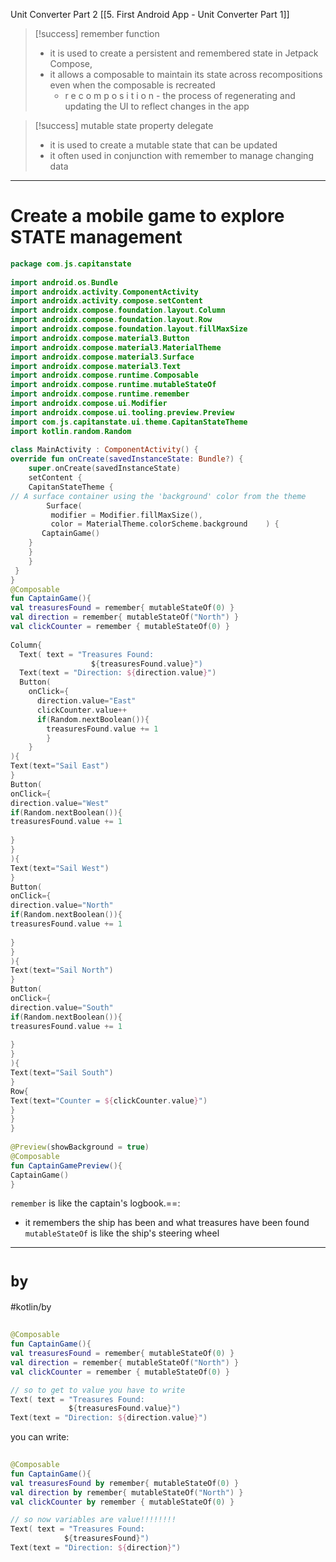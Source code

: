 Unit Converter Part 2
[[5. First Android App - Unit Converter Part 1]]

>[!success] remember function
>- it is used to create a persistent and remembered state in Jetpack Compose,
>- it allows a composable to maintain its state across recompositions even when the composable is recreated
>	- r e c o m p o s  i t i o n - the process of regenerating and updating the UI to reflect changes in the app



>[!success] mutable state property delegate
> - it is used to create a mutable state that can be updated
> - it often used in conjunction with remember to manage changing data

---------
# Create a mobile game to explore STATE management

```kotlin
package com.js.capitanstate  
  
import android.os.Bundle  
import androidx.activity.ComponentActivity  
import androidx.activity.compose.setContent  
import androidx.compose.foundation.layout.Column  
import androidx.compose.foundation.layout.Row  
import androidx.compose.foundation.layout.fillMaxSize  
import androidx.compose.material3.Button  
import androidx.compose.material3.MaterialTheme  
import androidx.compose.material3.Surface  
import androidx.compose.material3.Text  
import androidx.compose.runtime.Composable  
import androidx.compose.runtime.mutableStateOf  
import androidx.compose.runtime.remember  
import androidx.compose.ui.Modifier  
import androidx.compose.ui.tooling.preview.Preview  
import com.js.capitanstate.ui.theme.CapitanStateTheme  
import kotlin.random.Random  
  
class MainActivity : ComponentActivity() {  
override fun onCreate(savedInstanceState: Bundle?) {  
	super.onCreate(savedInstanceState)  
	setContent {  
	CapitanStateTheme {  
// A surface container using the 'background' color from the theme  
		Surface(  
		 modifier = Modifier.fillMaxSize(),  
		 color = MaterialTheme.colorScheme.background    ) {  
       CaptainGame()  
	}  
	}  
	}  
 }  
}  
@Composable  
fun CaptainGame(){  
val treasuresFound = remember{ mutableStateOf(0) }  
val direction = remember{ mutableStateOf("North") }  
val clickCounter = remember { mutableStateOf(0) }  
  
Column{  
  Text( text = "Treasures Found:   
				  ${treasuresFound.value}")  
  Text(text = "Direction: ${direction.value}")  
  Button(  
    onClick={  
      direction.value="East"  
      clickCounter.value++  
      if(Random.nextBoolean()){  
        treasuresFound.value += 1  
		}  
	}  
){  
Text(text="Sail East")  
}  
Button(  
onClick={  
direction.value="West"  
if(Random.nextBoolean()){  
treasuresFound.value += 1  
  
}  
}  
){  
Text(text="Sail West")  
}  
Button(  
onClick={  
direction.value="North"  
if(Random.nextBoolean()){  
treasuresFound.value += 1  
  
}  
}  
){  
Text(text="Sail North")  
}  
Button(  
onClick={  
direction.value="South"  
if(Random.nextBoolean()){  
treasuresFound.value += 1  
  
}  
}  
){  
Text(text="Sail South")  
}  
Row{  
Text(text="Counter = ${clickCounter.value}")  
}  
}  
}  
  
@Preview(showBackground = true)  
@Composable  
fun CaptainGamePreview(){  
CaptainGame()  
}
```
`remember` is like the captain's logbook.==:
- it remembers the ship has been and what treasures have been found
`mutableStateOf` is like the ship's steering wheel

---
# `by`
#kotlin/by
```kotlin
  
@Composable  
fun CaptainGame(){  
val treasuresFound = remember{ mutableStateOf(0) }  
val direction = remember{ mutableStateOf("North") }  
val clickCounter = remember { mutableStateOf(0) }

// so to get to value you have to write
Text( text = "Treasures Found: 
			 ${treasuresFound.value}")  
Text(text = "Direction: ${direction.value}")
```
 you can write:
 ```kotlin
   
@Composable  
fun CaptainGame(){  
val treasuresFound by remember{ mutableStateOf(0) }  
val direction by remember{ mutableStateOf("North") }  
val clickCounter by remember { mutableStateOf(0) }

// so now variables are value!!!!!!!!
Text( text = "Treasures Found: 
			 ${treasuresFound}")  
Text(text = "Direction: ${direction}")
```


















